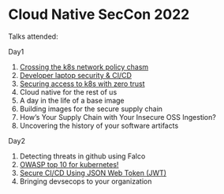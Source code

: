 # Cloud Native SecCon 2022

Talks attended:

Day1

1. [Crossing the k8s network policy chasm](https://static.sched.com/hosted_files/cloudnativesecurityconna22/29/CNSCON-Keynote-mfoster.pdf) 
2. [Developer laptop security & CI/CD](https://static.sched.com/hosted_files/cloudnativesecurityconna22/fe/Jeremy%20Colvin%20Uptycs%20Developer%20Laptop%20Keynote.pptx.pdf)
3. [Securing access to k8s with zero trust](https://static.sched.com/hosted_files/cloudnativesecurityconna22/24/KubeCon%202022-Securing%20Access%20to%20Kubernetes%20with%20Zero%20Trust%20Principles.pptx)
4. Cloud native for the rest of us
5. A day in the life of a base image
6. Building images for the secure supply chain
7. How’s Your Supply Chain with Your Insecure OSS Ingestion?
8. Uncovering the history of your software artifacts

Day2

1. Detecting threats in github using Falco
2. [OWASP top 10 for kubernetes!](https://docs.google.com/presentation/d/1zTF3HQCsE07sSOBqoVckExeojFH0CMOn3lsDQaCCyLg/edit#slide=id.g129ed28870d_0_15)
3. [Secure CI/CD Using JSON Web Token (JWT)](https://static.sched.com/hosted_files/cloudnativesecurityconna22/de/Secure%20your%20CI_CD%20using%20JSON%20Web%20Token%20%28JWT%29%20%281%29.pdf)
4. Bringing devsecops to your organization